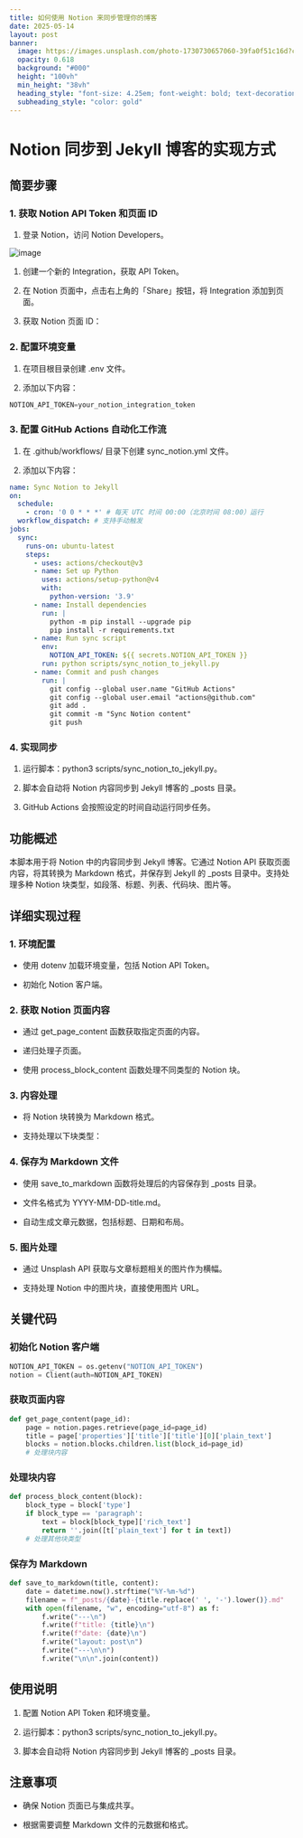 ```yaml
---
title: 如何使用 Notion 来同步管理你的博客
date: 2025-05-14
layout: post
banner:
  image: https://images.unsplash.com/photo-1730730657060-39fa0f51c16d?crop=entropy&cs=tinysrgb&fit=max&fm=jpg&ixid=M3w2OTIwMzJ8MHwxfHJhbmRvbXx8fHx8fHx8fDE3NDcyNDcyNzV8&ixlib=rb-4.1.0&q=80&w=1080
  opacity: 0.618
  background: "#000"
  height: "100vh"
  min_height: "38vh"
  heading_style: "font-size: 4.25em; font-weight: bold; text-decoration: underline"
  subheading_style: "color: gold"
---
```


# Notion 同步到 Jekyll 博客的实现方式

## 简要步骤

### 1. 获取 Notion API Token 和页面 ID

1. 登录 Notion，访问 Notion Developers。

![image](https://prod-files-secure.s3.us-west-2.amazonaws.com/a7a0cc5a-89b9-4cda-8686-1fba0ca52f40/d19c1afe-dea5-4312-9333-786b0ba83054/image.png?X-Amz-Algorithm=AWS4-HMAC-SHA256&X-Amz-Content-Sha256=UNSIGNED-PAYLOAD&X-Amz-Credential=ASIAZI2LB466TXNGEBBM%2F20250514%2Fus-west-2%2Fs3%2Faws4_request&X-Amz-Date=20250514T182755Z&X-Amz-Expires=3600&X-Amz-Security-Token=IQoJb3JpZ2luX2VjEGMaCXVzLXdlc3QtMiJIMEYCIQCufLSysWCbuDgwA2%2FLePvHisytcss%2BHbLM1lAAa27RMwIhAPDjQaP%2FmTT%2BKy267yt16x79je1rMz7EK5GwcYadJSBjKv8DCBsQABoMNjM3NDIzMTgzODA1IgwmLXYuUdCWU33p9WEq3ANMoQ7o7CevAkn3E4%2BPQUuhylGRDncpK0pY%2FvNKe5pdhPmfkSoakClU3Yk8Cd5rxdGafmaw0ML5QIOttugF56wVhLal%2BsvaiLI5wpSj4Is%2BVFzFtS19Ftwid91fP%2FglHn8AAcx1AHj%2B0BOklozPJ6IEpXPdWwmqTLrN%2BSNZyyvVdDoORNBXmj3GrcYzIg3kOWI9D71vt7GjTW6oxQlX8iwABRfbHBeylLI6HTOBhxbrK0Dw8BD7X9shBWuJrE7%2Bm7ZMHuLxN4%2BG2nOJNajUQEYE2hMMvLt1WYkeNElt7pSmAwa9nZRFUCf239ZbkKnAoMBHZcKTSjOemO0DQlpwMjEpxescnNX3RUnj6Hg8AkbIHUoSoHVfJYvqh%2FEOo6bbSpj6WQqPPduehsuTmSrwSvmMg%2BpDnPuJmJPB0X3wXtkM92cHNfE0EcGW6hmpcKS8fVeJyKFxthmLAHdQ4JeQEdDCGCp7ynL9JKzRpNpHjhud3%2FYaHJ8ir1KDm6D3RrImp%2Bv6%2FG6RS0iptB%2F%2BSZJc%2B2QJa%2Bxia5dOXhZtrhku%2F9zMIgKwtFI6J8sgmPW6p%2FssICLK80B5XMItRTUccTsewfeFYsa3ORRAsYSC%2Frxbcx%2FSfZLJ5AT1QaZo%2FKXs0DDivJPBBjqkAc46oCzN89nfRkIgD86Bl21GKHvfy5KeuFGqenBP2w3uGBmKqFIRF30BOjX31hLdtsZ09%2FXeM025POlCHBoFFwW4RzSnW%2F9Y5MUjPXGavdFPRqAnMBZrx77DLmE10aDujkOMMDPajuCguup7G6u%2FSzbjMq7BLNYPnmz2HGoKWW6wASvYBFgmnVH12%2BGHS0YFaiA2B0aDKyAk9EDOx%2FVle4FwraJZ&X-Amz-Signature=638efdd3a004c2932895fdf8fdd37c4879503085f3dfe88e924caa083a4ecec7&X-Amz-SignedHeaders=host&x-id=GetObject)

1. 创建一个新的 Integration，获取 API Token。

1. 在 Notion 页面中，点击右上角的「Share」按钮，将 Integration 添加到页面。

1. 获取 Notion 页面 ID：


### 2. 配置环境变量

1. 在项目根目录创建 .env 文件。

1. 添加以下内容：

```javascript
NOTION_API_TOKEN=your_notion_integration_token
```

### 3. 配置 GitHub Actions 自动化工作流

1. 在 .github/workflows/ 目录下创建 sync_notion.yml 文件。

1. 添加以下内容：

```yaml
name: Sync Notion to Jekyll
on:
  schedule:
    - cron: '0 0 * * *' # 每天 UTC 时间 00:00（北京时间 08:00）运行
  workflow_dispatch: # 支持手动触发
jobs:
  sync:
    runs-on: ubuntu-latest
    steps:
      - uses: actions/checkout@v3
      - name: Set up Python
        uses: actions/setup-python@v4
        with:
          python-version: '3.9'
      - name: Install dependencies
        run: |
          python -m pip install --upgrade pip
          pip install -r requirements.txt
      - name: Run sync script
        env:
          NOTION_API_TOKEN: ${{ secrets.NOTION_API_TOKEN }}
        run: python scripts/sync_notion_to_jekyll.py
      - name: Commit and push changes
        run: |
          git config --global user.name "GitHub Actions"
          git config --global user.email "actions@github.com"
          git add .
          git commit -m "Sync Notion content"
          git push
```

### 4. 实现同步

1. 运行脚本：python3 scripts/sync_notion_to_jekyll.py。

1. 脚本会自动将 Notion 内容同步到 Jekyll 博客的 _posts 目录。

1. GitHub Actions 会按照设定的时间自动运行同步任务。

## 功能概述

本脚本用于将 Notion 中的内容同步到 Jekyll 博客。它通过 Notion API 获取页面内容，将其转换为 Markdown 格式，并保存到 Jekyll 的 _posts 目录中。支持处理多种 Notion 块类型，如段落、标题、列表、代码块、图片等。

## 详细实现过程

### 1. 环境配置

- 使用 dotenv 加载环境变量，包括 Notion API Token。

- 初始化 Notion 客户端。

### 2. 获取 Notion 页面内容

- 通过 get_page_content 函数获取指定页面的内容。

- 递归处理子页面。

- 使用 process_block_content 函数处理不同类型的 Notion 块。

### 3. 内容处理

- 将 Notion 块转换为 Markdown 格式。

- 支持处理以下块类型：


### 4. 保存为 Markdown 文件

- 使用 save_to_markdown 函数将处理后的内容保存到 _posts 目录。

- 文件名格式为 YYYY-MM-DD-title.md。

- 自动生成文章元数据，包括标题、日期和布局。

### 5. 图片处理

- 通过 Unsplash API 获取与文章标题相关的图片作为横幅。

- 支持处理 Notion 中的图片块，直接使用图片 URL。

## 关键代码

### 初始化 Notion 客户端

```python
NOTION_API_TOKEN = os.getenv("NOTION_API_TOKEN")
notion = Client(auth=NOTION_API_TOKEN)
```

### 获取页面内容

```python
def get_page_content(page_id):
    page = notion.pages.retrieve(page_id=page_id)
    title = page['properties']['title']['title'][0]['plain_text']
    blocks = notion.blocks.children.list(block_id=page_id)
    # 处理块内容
```

### 处理块内容

```python
def process_block_content(block):
    block_type = block['type']
    if block_type == 'paragraph':
        text = block[block_type]['rich_text']
        return ''.join([t['plain_text'] for t in text])
    # 处理其他块类型
```

### 保存为 Markdown

```python
def save_to_markdown(title, content):
    date = datetime.now().strftime("%Y-%m-%d")
    filename = f"_posts/{date}-{title.replace(' ', '-').lower()}.md"
    with open(filename, "w", encoding="utf-8") as f:
        f.write("---\n")
        f.write(f"title: {title}\n")
        f.write(f"date: {date}\n")
        f.write("layout: post\n")
        f.write("---\n\n")
        f.write("\n\n".join(content))
```

## 使用说明

1. 配置 Notion API Token 和环境变量。

1. 运行脚本：python3 scripts/sync_notion_to_jekyll.py。

1. 脚本会自动将 Notion 内容同步到 Jekyll 博客的 _posts 目录。

## 注意事项

- 确保 Notion 页面已与集成共享。

- 根据需要调整 Markdown 文件的元数据和格式。